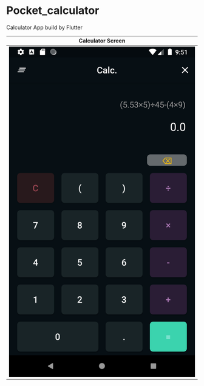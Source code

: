 # Pocket_calculator
Calculator App build by Flutter

| Calculator Screen |
| --- |
|![image](Screenshot_1588742476.png)|
